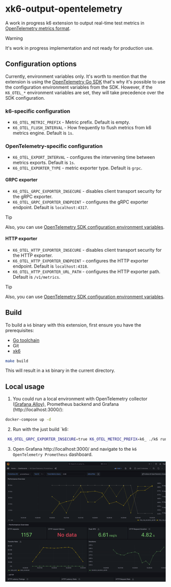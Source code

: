 # xk6-output-opentelemetry

A work in progress k6 extension to output real-time test metrics in [OpenTelemetry metrics format](https://opentelemetry.io/docs/specs/otel/metrics/).

> [!WARNING]  
> It's work in progress implementation and not ready for production use.

## Configuration options

Currently, environment variables only. It's worth to mention that the extension is using the [OpenTelemetry Go SDK](https://opentelemetry.io/docs/languages/go/getting-started/) that's why it's possible to use the configuration environment variables from the SDK. However, if the `K6_OTEL_*` environment variables are set, they will take precedence over the SDK configuration.

### k6-specific configuration

* `K6_OTEL_METRIC_PREFIX` - Metric prefix. Default is empty.
* `K6_OTEL_FLUSH_INTERVAL` - How frequently to flush metrics from k6 metrics engine. Default is `1s`.

### OpenTelemetry-specific configuration

* `K6_OTEL_EXPORT_INTERVAL` - configures the intervening time between metrics exports. Default is `1s`.
* `K6_OTEL_EXPORTER_TYPE` - metric exporter type. Default is `grpc`.

#### GRPC exporter

* `K6_OTEL_GRPC_EXPORTER_INSECURE` - disables client transport security for the gRPC exporter.
* `K6_OTEL_GRPC_EXPORTER_ENDPOINT` - configures the gRPC exporter endpoint. Default is `localhost:4317`.

> [!TIP]
> Also, you can use [OpenTelemetry SDK configuration environment variables](https://pkg.go.dev/go.opentelemetry.io/otel/exporters/otlp/otlpmetric/otlpmetricgrpc@v1.26.0).

#### HTTP exporter

* `K6_OTEL_HTTP_EXPORTER_INSECURE` - disables client transport security for the HTTP exporter.
* `K6_OTEL_HTTP_EXPORTER_ENDPOINT` - configures the HTTP exporter endpoint. Default is `localhost:4318`.
* `K6_OTEL_HTTP_EXPORTER_URL_PATH` - configures the HTTP exporter path. Default is `/v1/metrics`.

> [!TIP]
> Also, you can use [OpenTelemetry SDK configuration environment variables](https://pkg.go.dev/go.opentelemetry.io/otel/exporters/otlp/otlpmetric/otlpmetrichttp@v1.26.0).

## Build

To build a `k6` binary with this extension, first ensure you have the prerequisites:

- [Go toolchain](https://go101.org/article/go-toolchain.html)
- Git
- [xk6](https://github.com/grafana/xk6)

```bash
make build
```

This will result in a `k6` binary in the current directory.

## Local usage

1. You could run a local environment with OpenTelemetry collector ([Grafana Alloy](https://github.com/grafana/alloy)), Prometheus backend and Grafana (http://localhost:3000/):

```bash
docker-compose up -d
```

2. Run with the just build `k6:

```bash
 K6_OTEL_GRPC_EXPORTER_INSECURE=true K6_OTEL_METRIC_PREFIX=k6_ ./k6 run --tag testid=1 -o xk6-opentelemetry examples/script.js
 ```

3. Open Grafana http://localhost:3000/ and navigate to the `k6 OpenTelemetry Prometheus` dashboard.

![Demo k6's OpenTelemetry](./images/demo-dashboard.png)

